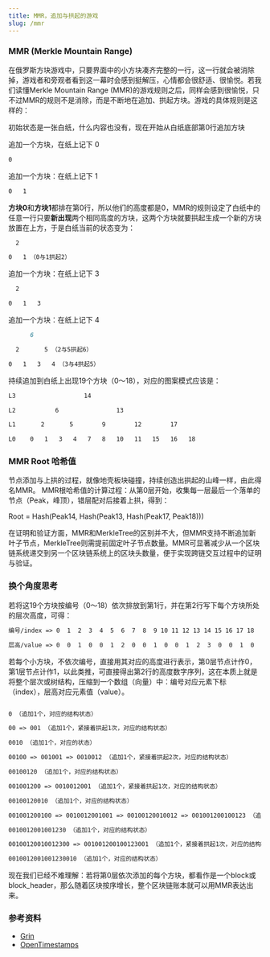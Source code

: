 ```yaml
---
title: MMR，追加与拱起的游戏
slug: /mmr
---
```


### MMR (Merkle Mountain Range)

在俄罗斯方块游戏中，只要界面中的小方块凑齐完整的一行，这一行就会被消除掉，游戏者和旁观者看到这一幕时会感到挺解压，心情都会很舒适、很愉悦。若我们读懂Merkle Mountain Range (MMR)的游戏规则之后，同样会感到很愉悦，只不过MMR的规则不是消除，而是不断地在追加、拱起方块。游戏的具体规则是这样的：

初始状态是一张白纸，什么内容也没有，现在开始从白纸底部第0行追加方块

追加一个方块，在纸上记下 0
```markdown
0
```
追加一个方块：在纸上记下 1
```markdown
0   1
```
**方块0**和**方块1**都排在第0行，所以他们的高度都是0，MMR的规则设定了白纸中的任意一行只要**新出现**两个相同高度的方块，这两个方块就要拱起生成一个新的方块放置在上方，于是白纸当前的状态变为：
```markdown
  2

0   1 （0与1拱起2）
```
追加一个方块：在纸上记下 3
```markdown
  2

0   1   3
```
追加一个方块：在纸上记下 4
```markdown
      6

  2       5 （2与5拱起6）

0   1   3   4 （3与4拱起5）
```
持续追加到白纸上出现19个方块（0～18），对应的图案模式应该是：

```markdown
L3                   14

L2           6                13

L1       2       5        9        12        17

L0    0   1   3   4   7   8   10   11   15   16   18
```

### MMR Root 哈希值
节点添加与上拱的过程，就像地壳板块碰撞，持续创造出拱起的山峰一样，由此得名MMR。
MMR根哈希值的计算过程：从第0层开始，收集每一层最后一个落单的节点（Peak，峰顶），错层配对后接着上拱，得到：

Root = Hash(Peak14, Hash(Peak13, Hash(Peak17, Peak18)))

在证明和验证方面，MMR和MerkleTree的区别并不大，但MMR支持不断追加新叶子节点，MerkleTree则需提前固定叶子节点数量。MMR可显著减少从一个区块链系统递交到另一个区块链系统上的区块头数量，便于实现跨链交互过程中的证明与验证。

### 换个角度思考
若将这19个方块按编号（0～18）依次排放到第1行，并在第2行写下每个方块所处的层次高度，可得：

```markdown
编号/index => 0  1  2  3  4  5  6  7  8  9 10 11 12 13 14 15 16 17 18

层高/value => 0  0  1  0  0  1  2  0  0  1  0  0  1  2  3  0  0  1  0
```
若每个小方块，不依次编号，直接用其对应的高度进行表示，第0层节点计作0，第1层节点计作1，以此类推，可直接得出第2行的高度数字序列，这在本质上就是将整个层次或树结构，压缩到一个数组（向量）中：编号对应元素下标（index），层高对应元素值（value）。

```markdown

0 （追加1个，对应的结构状态）

00 => 001 （追加1个，紧接着拱起1次，对应的结构状态）

0010 （追加1个，对应的状态）

00100 => 001001 => 0010012 （追加1个，紧接着拱起2次，对应的结构状态）

00100120 （追加1个，对应的结构状态）

001001200 => 0010012001 （追加1个，紧接着拱起1次，对应的结构状态）

00100120010 （追加1个，对应的结构状态）

001001200100 => 0010012001001 => 00100120010012 => 001001200100123 （追加1个，紧接着拱起3次，对应的结构状态）

0010012001001230 （追加1个，对应的结构状态）

00100120010012300 => 001001200100123001 （追加1个，紧接着拱起1次，对应的结构状态）

0010012001001230010 （追加1个，对应的结构状态）
```
现在我们已经不难理解：若将第0层依次添加的每个方块，都看作是一个block或block_header，那么随着区块按序增长，整个区块链账本就可以用MMR表达出来。

### 参考资料

- [Grin](https://docs.grin.mw/wiki/chain-state/merkle-mountain-range)
- [OpenTimestamps](https://github.com/opentimestamps/opentimestamps-server/blob/master/doc/merkle-mountain-range.md)
